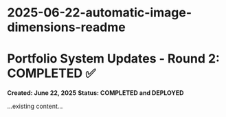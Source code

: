 # 2025-06-22-automatic-image-dimensions-readme

# Portfolio System Updates - Round 2: COMPLETED ✅
**Created: June 22, 2025**
**Status: COMPLETED and DEPLOYED**

...existing content...
